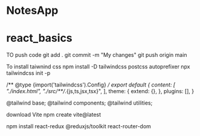 # NotesApp
# react_basics

TO push code 
git add .
git commit -m "My changes"
git push origin main


To install taiwnind css
npm install -D tailwindcss postcss autoprefixer
npx tailwindcss init -p


/** @type {import('tailwindcss').Config} */
export default {
  content: [
    "./index.html",
    "./src/**/*.{js,ts,jsx,tsx}",
  ],
  theme: {
    extend: {},
  },
  plugins: [],
}



@tailwind base;
@tailwind components;
@tailwind utilities;

download Vite
npm create vite@latest

npm install react-redux @reduxjs/toolkit react-router-dom